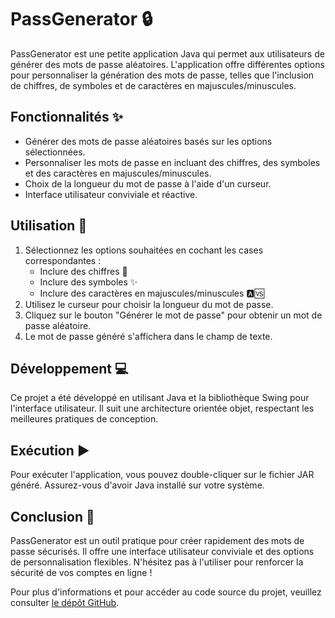 # PassGenerator 🔒

PassGenerator est une petite application Java qui permet aux utilisateurs de générer des mots de passe aléatoires. L'application offre différentes options pour personnaliser la génération des mots de passe, telles que l'inclusion de chiffres, de symboles et de caractères en majuscules/minuscules.

## Fonctionnalités ✨

- Générer des mots de passe aléatoires basés sur les options sélectionnées.
- Personnaliser les mots de passe en incluant des chiffres, des symboles et des caractères en majuscules/minuscules.
- Choix de la longueur du mot de passe à l'aide d'un curseur.
- Interface utilisateur conviviale et réactive.

## Utilisation 🚀

1. Sélectionnez les options souhaitées en cochant les cases correspondantes :
   - Inclure des chiffres 🔢
   - Inclure des symboles ✨
   - Inclure des caractères en majuscules/minuscules 🅰️🆚
2. Utilisez le curseur pour choisir la longueur du mot de passe.
3. Cliquez sur le bouton "Générer le mot de passe" pour obtenir un mot de passe aléatoire.
4. Le mot de passe généré s'affichera dans le champ de texte.

## Développement 💻

Ce projet a été développé en utilisant Java et la bibliothèque Swing pour l'interface utilisateur. Il suit une architecture orientée objet, respectant les meilleures pratiques de conception.

## Exécution ▶️

Pour exécuter l'application, vous pouvez double-cliquer sur le fichier JAR généré. Assurez-vous d'avoir Java installé sur votre système.

## Conclusion 🎉

PassGenerator est un outil pratique pour créer rapidement des mots de passe sécurisés. Il offre une interface utilisateur conviviale et des options de personnalisation flexibles. N'hésitez pas à l'utiliser pour renforcer la sécurité de vos comptes en ligne !

Pour plus d'informations et pour accéder au code source du projet, veuillez consulter [le dépôt GitHub](https://github.com/Arnemix/PassGenerator).
